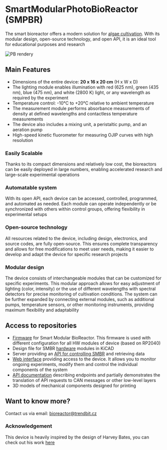 # SmartModularPhotoBioReactor (SMPBR)
The smart bioreactor offers a modern solution for [algae cultivation](https://en.wikipedia.org/wiki/Algaculture). With its modular design, open-source technology, and open API, it is an ideal tool for educational purposes and research

![PB rendery](https://github.com/user-attachments/assets/34b91352-2137-4566-a9b0-b23219cef1f6)
## Main Features

- Dimensions of the entire device: **20 x 16 x 20 cm** (H x W x D)
- The lighting module enables illumination with red (625 nm), green (435 nm), blue (475 nm), and white (2800 K) light, or any wavelength as required by the experiment
- Temperature control: -10°C to +20°C relative to ambient temperature
- The measurement module performs absorbance measurements of density at defined wavelengths and contactless temperature measurements
- The device also includes a mixing unit, a peristaltic pump, and an aeration pump
- High-speed kinetic fluorometer for measuring OJIP curves with high resolution

### Easily Scalable 
Thanks to its compact dimensions and relatively low cost, the bioreactors can be easily deployed in large numbers, enabling accelerated research and large-scale experimental operations

### Automatable system
With its open API, each device can be accessed, controlled, programmed, and automated as needed. Each module can operate independently or be synchronized with others within control groups, offering flexibility in experimental setups

### Open-source technology
All resources related to the device, including design, electronics, and source codes, are fully open-source. This ensures complete transparency and allows for free modifications to meet user needs, making it easier to develop and adapt the device for specific research projects

### Modular design
The device consists of interchangeable modules that can be customized for specific experiments. This modular approach allows for easy adjustment of lighting (color, intensity) or the use of different wavelengths with spectral detectors for precise monitoring of cultivation conditions. The system can be further expanded by connecting external modules, such as additional pumps, temperature sensors, or other monitoring instruments, providing maximum flexibility and adaptability

## Access to repositories
- [Firmware](https://github.com/TrendBit/SMBR-firmware) for Smart Modular BioReactor. This firmware is used with different configuration for all HW modules of device (based on RP2040)
- Design file for SMBR [hardware](https://github.com/TrendBit/SMBR-hardware) modules in KiCAD
- Server providing an [API for controlling SMBR](https://github.com/TrendBit/SMBR-api-server) and retrieving data
- [Web interface](https://github.com/TrendBit/SMBR-web-control) providing access to the device. It allows you to monitor ongoing experiments, modify them and control the individual components of the system
- [API documentation](https://github.com/TrendBit/SMBR-API-docs) describing endpoints and partially demonstrates the translation of API requests to CAN messages or other low-level layers
- 3D models of mechanical components designed for printing

## Want to know more? 
Contact us via email: bioreactor@trendbit.cz

### Acknowledgement
This device is heavily inspired by the design of Harvey Bates, you can check out his work [here](https://github.com/HarveyBates/Phenobottle)
